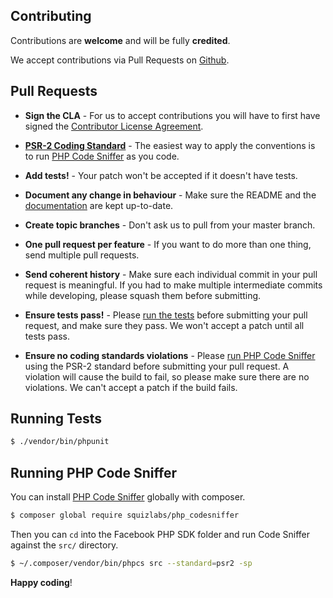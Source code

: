 Contributing
------------

Contributions are **welcome** and will be fully **credited**.

We accept contributions via Pull Requests on [Github](https://github.com/facebook/facebook-php-sdk-v4).


## Pull Requests

- **Sign the CLA** - For us to accept contributions you will have to first have signed the
  [Contributor License Agreement](https://developers.facebook.com/opensource/cla).

- **[PSR-2 Coding Standard](https://github.com/php-fig/fig-standards/blob/master/accepted/PSR-2-coding-style-guide.md)** - The easiest way to apply the conventions is to run [PHP Code Sniffer](#running-php-code-sniffer) as you code.

- **Add tests!** - Your patch won't be accepted if it doesn't have tests.

- **Document any change in behaviour** - Make sure the README and the [documentation](https://github.com/facebook/facebook-php-sdk-v4/tree/master/docs) are kept up-to-date.

- **Create topic branches** - Don't ask us to pull from your master branch.

- **One pull request per feature** - If you want to do more than one thing, send multiple pull requests.

- **Send coherent history** - Make sure each individual commit in your pull request is meaningful. If you had to make multiple intermediate commits while developing, please squash them before submitting.

- **Ensure tests pass!** - Please [run the tests](#running-tests) before submitting your pull request, and make sure they pass. We won't accept a patch until all tests pass.

- **Ensure no coding standards violations** - Please [run PHP Code Sniffer](#running-php-code-sniffer) using the PSR-2 standard before submitting your pull request. A violation will cause the build to fail, so please make sure there are no violations. We can't accept a patch if the build fails.


## Running Tests

``` bash
$ ./vendor/bin/phpunit
```


## Running PHP Code Sniffer

You can install [PHP Code Sniffer](https://github.com/squizlabs/PHP_CodeSniffer) globally with composer.

``` bash
$ composer global require squizlabs/php_codesniffer
```

Then you can `cd` into the Facebook PHP SDK folder and run Code Sniffer against the `src/` directory.

``` bash
$ ~/.composer/vendor/bin/phpcs src --standard=psr2 -sp
```

**Happy coding**!
